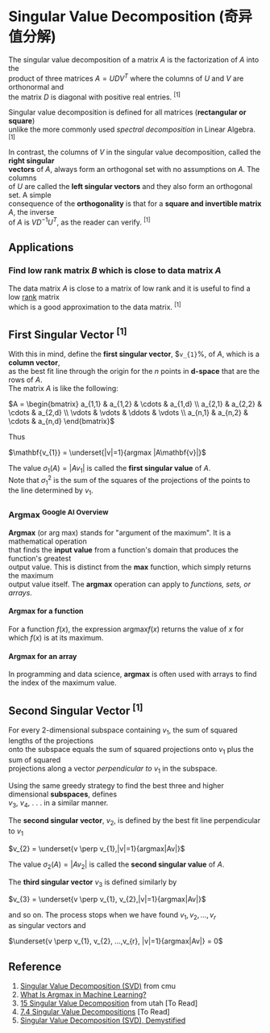 # Singular Value Decomposition (奇异值分解)

The singular value decomposition of a matrix $`A`$ is the factorization of $`A`$ into the <br>
product of three matrices $`A = UDV^{T}`$ where the columns of $`U`$ and $`V`$ are orthonormal and <br>
the matrix $`D`$ is diagonal with positive real entries. <sup>[1]</sup>

Singular value decomposition is defined for all matrices (**rectangular or square**) <br>
unlike the more commonly used *spectral decomposition* in Linear Algebra. <sup>[1]</sup>

In contrast, the columns of $`V`$ in the singular value decomposition, called the **right singular** <br>
**vectors** of $`A`$, always form an orthogonal set with no assumptions on $`A`$. The columns <br>
of $`U`$ are called the **left singular vectors** and they also form an orthogonal set. A simple <br>
consequence of the **orthogonality** is that for a **square and invertible matrix** $`A`$, the inverse <br>
of $`A`$ is $`VD^{−1}U^{T}`$, as the reader can verify. <sup>[1]</sup>

## Applications

### Find low rank matrix $`B`$ which is close to data matrix $`A`$

The data matrix $`A`$ is close to a matrix of low rank and it is useful to find a low [rank](https://github.com/vitonzhangtt/LinearAlgebraNinja/blob/main/Concepts.md#rank) matrix <br>
which is a good approximation to the data matrix. <sup>[1]</sup>

### 

## First Singular Vector <sup>[1]</sup>

With this in mind, define the **first singular vector**, $`v_{1}`%, of $`A`$, which is a **column vector**, <br> 
as the best fit line through the origin for the $`n`$ points in **d-space** that are the rows of $`A`$. <br>
The matrix $`A`$ is like the following:

$`A = \begin{bmatrix}
   a_{1,1} & a_{1,2} & \cdots & a_{1,d} \\
   a_{2,1} & a_{2,2} & \cdots & a_{2,d} \\
   \vdots  & \vdots  & \ddots & \vdots  \\
   a_{n,1} & a_{n,2} & \cdots & a_{n,d} 
\end{bmatrix}`$ 

Thus 

$`\mathbf{v_{1}} = \underset{|v|=1}{argmax |A\mathbf{v}|}`$

The value $`\sigma_{1} (A) = |Av_{1}|`$ is called the **first singular value** of $`A`$. <br> 
Note that $`\sigma_{1}^2`$ is the sum of the squares of the projections of the points to <br>
the line determined by $`v_{1}`$.

### Argmax <sup>Google AI Overview</sup>
**Argmax** (or arg max) stands for "argument of the maximum". It is a mathematical operation <br>
that finds the **input value** from a function's domain that produces the function's greatest <br>
output value. This is distinct from the **max** function, which simply returns the maximum <br>
output value itself. The **argmax** operation can apply to *functions, sets, or arrays*. 

#### Argmax for a function 

For a function $`f(x)`$, the expression $`\mathrm{argmax}f(x)`$ returns the value of $`x`$ for <br> 
which $`f(x)`$ is at its maximum. 

#### Argmax for an array
In programming and data science, **argmax** is often used with arrays to find the index of the maximum value. 

## Second Singular Vector <sup>[1]</sup>

For every 2-dimensional subspace containing $`v_{1}`$, the sum of squared lengths of the projections <br>
onto the subspace equals the sum of squared projections onto $`v_{1}`$ plus the sum of squared <br>
projections along a vector *perpendicular to* $`v_{1}`$ in the subspace. 

Using the same greedy strategy to find the best three and higher dimensional **subspaces**, defines <br>
$`v_{3}`$, $`v_{4}`$, . . . in a similar manner.

The **second singular vector**, $`v_{2}`$, is defined by the best fit line perpendicular to $`v_{1}`$ <br>

$`v_{2} = \underset{v \perp v_{1},|v|=1}{argmax|Av|}`$

The value $`\sigma_{2}(A) = |Av_{2}|`$ is called the **second singular value** of $`A`$.

The **third singular vector** $`v_{3}`$ is defined similarly by

$`v_{3} = \underset{v \perp v_{1}, v_{2},|v|=1}{argmax|Av|}`$

and so on. The process stops when we have found $`v_{1},v_{2},...,v_{r}`$ <br>
as singular vectors and

$`\underset{v \perp v_{1}, v_{2}, ...,v_{r}, |v|=1}{argmax|Av|} = 0`$












## Reference
1. [Singular Value Decomposition (SVD)](https://www.cs.cmu.edu/~venkatg/teaching/CStheory-infoage/book-chapter-4.pdf) from cmu
2. [What Is Argmax in Machine Learning?](https://machinelearningmastery.com/argmax-in-machine-learning/)
3. [15 Singular Value Decomposition](https://users.cs.utah.edu/~jeffp/teaching/cs5140-S15/cs5140/L15-SVD.pdf) from utah [To Read]
4. [7.4 Singular Value Decompositions](https://understandinglinearalgebra.org/sec-svd-intro.html) [To Read]
5. [Singular Value Decomposition (SVD), Demystified](https://towardsdatascience.com/singular-value-decomposition-svd-demystified-57fc44b802a0/)
